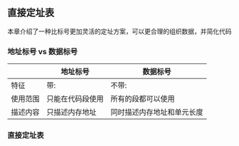 直接定址表
---

本章介绍了一种比标号更加灵活的定址方案，可以更合理的组织数据，并简化代码

### 地址标号 vs 数据标号

| | 地址标号 | 数据标号 |
| - | - | - |
| 特征 | 带:| 不带:|
| 使用范围 | 只能在代码段使用 | 所有的段都可以使用 |
| 描述内容 | 只描述内存地址 | 同时描述内存地址和单元长度 |

### 直接定址表

